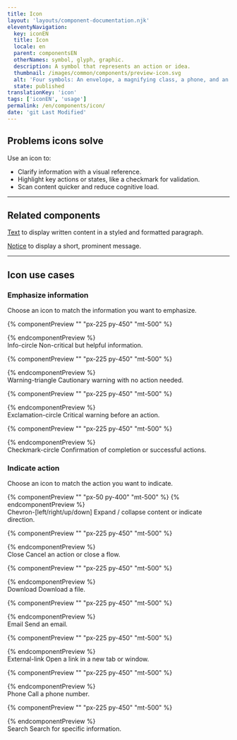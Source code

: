 ```yaml
---
title: Icon
layout: 'layouts/component-documentation.njk'
eleventyNavigation:
  key: iconEN
  title: Icon
  locale: en
  parent: componentsEN
  otherNames: symbol, glyph, graphic.
  description: A symbol that represents an action or idea.
  thumbnail: /images/common/components/preview-icon.svg
  alt: 'Four symbols: An envelope, a magnifying class, a phone, and an arrow pointing down towards a horizontal line.'
  state: published
translationKey: 'icon'
tags: ['iconEN', 'usage']
permalink: /en/components/icon/
date: 'git Last Modified'
---
```


## Problems icons solve

Use an icon to:

- Clarify information with a visual reference.
- Highlight key actions or states, like a checkmark for validation.
- Scan content quicker and reduce cognitive load.

<hr/>

## Related components

<a href="{{ links.text }}">Text</a> to display written content in a styled and formatted paragraph.

<a href="{{ links.notice }}">Notice</a> to display a short, prominent message.

<hr class="mt-600"/>

## Icon use cases

### Emphasize information

Choose an icon to match the information you want to emphasize.

<div class="remove-empty-p">
<gcds-grid columns="1fr" columns-tablet="1fr 3fr" align-items="start">
  {% componentPreview "" "px-225 py-450" "mt-500" %}
    <p class="text-center">
      <gcds-icon size="h2" name="info-circle" label="A filled-in circle with the letter “i” in the centre."></gcds-icon>
    </p>
  {% endcomponentPreview %}
  <div>
    <gcds-heading tag="h3">Info-circle</gcds-heading>
    <gcds-text>Non-critical but helpful information.</gcds-text>
  </div>

{% componentPreview "" "px-225 py-450" "mt-500" %}

<p class="text-center">
<gcds-icon size="h2" name="warning-triangle" label="A filled-in triangle with the letter “i” in the centre."></gcds-icon>
</p>
{% endcomponentPreview %}

  <div>
    <gcds-heading tag="h3">Warning-triangle</gcds-heading>
    <gcds-text>Cautionary warning with no action needed.</gcds-text>
  </div>

{% componentPreview "" "px-225 py-450" "mt-500" %}

<p class="text-center">
<gcds-icon size="h2" name="exclamation-circle" label="A filled-in circle with an exclamation mark in the centre."></gcds-icon>
</p>
{% endcomponentPreview %}

  <div>
    <gcds-heading tag="h3">Exclamation-circle</gcds-heading>
    <gcds-text>Critical warning before an action.</gcds-text>
  </div>

{% componentPreview "" "px-225 py-450" "mt-500" %}

<p class="text-center">
<gcds-icon size="h2" name="checkmark-circle" label="A filled-in circle with a checkmark in the centre."></gcds-icon>
</p>
{% endcomponentPreview %}

  <div>
    <gcds-heading tag="h3">Checkmark-circle</gcds-heading>
    <gcds-text>Confirmation of completion or successful actions.</gcds-text>
  </div>
</gcds-grid>
</div>

### Indicate action

Choose an icon to match the action you want to indicate.

<div class="remove-empty-p">
<gcds-grid columns="1fr" columns-tablet="1fr 3fr" align-items="start">
  {% componentPreview "" "px-50 py-400" "mt-500" %}
  <gcds-grid columns="repeat(4, 3.25rem)" columns-tablet="repeat(2, 3.25rem)" columns-desktop="repeat(2, 3.25rem)" gap="150" justify-content="center">
    <gcds-icon size="h2" name="chevron-left" label="An arrow pointing left."></gcds-icon>
    <gcds-icon size="h2" name="chevron-right" label="An arrow pointing right."></gcds-icon>
    <gcds-icon size="h2" name="chevron-up" label="An arrow pointing up."></gcds-icon>
    <gcds-icon size="h2" name="chevron-down" label="An arrow pointing down."></gcds-icon>
  </gcds-grid>
  {% endcomponentPreview %}
  <div>
    <gcds-heading tag="h3">Chevron-[left/right/up/down]</gcds-heading>
    <gcds-text>Expand / collapse content or indicate direction.</gcds-text>
  </div>

{% componentPreview "" "px-225 py-450" "mt-500" %}

<p class="text-center">
<gcds-icon size="h2" name="close" label="An “x”."></gcds-icon>
</p>
{% endcomponentPreview %}

  <div>
    <gcds-heading tag="h3">Close</gcds-heading>
    <gcds-text>Cancel an action or close a flow.</gcds-text>
  </div>

{% componentPreview "" "px-225 py-450" "mt-500" %}

<p class="text-center">
<gcds-icon size="h2" name="download" label="An arrow pointing down towards a horizontal line."></gcds-icon>
</p>
{% endcomponentPreview %}

  <div>
    <gcds-heading tag="h3">Download</gcds-heading>
    <gcds-text>Download a file.</gcds-text>
  </div>

{% componentPreview "" "px-225 py-450" "mt-500" %}

<p class="text-center">
<gcds-icon size="h2" name="email" label="An envelope."></gcds-icon>
</p>
{% endcomponentPreview %}

  <div>
    <gcds-heading tag="h3">Email</gcds-heading>
    <gcds-text>Send an email.</gcds-text>
  </div>

{% componentPreview "" "px-225 py-450" "mt-500" %}

<p class="text-center">
<gcds-icon size="h2" name="external" label="An arrow pointing outside of the top right corner of a square."></gcds-icon>
</p>
{% endcomponentPreview %}

  <div>
    <gcds-heading tag="h3">External-link</gcds-heading>
    <gcds-text>Open a link in a new tab or window.</gcds-text>
  </div>

{% componentPreview "" "px-225 py-450" "mt-500" %}

<p class="text-center">
<gcds-icon size="h2" name="phone" label="A telephone."></gcds-icon>
</p>
{% endcomponentPreview %}

  <div>
    <gcds-heading tag="h3">Phone</gcds-heading>
    <gcds-text>Call a phone number.</gcds-text>
  </div>

{% componentPreview "" "px-225 py-450" "mt-500" %}

<p class="text-center">
<gcds-icon size="h2" name="search" label="A magnifying glass."></gcds-icon>
</p>
{% endcomponentPreview %}

  <div>
    <gcds-heading tag="h3">Search</gcds-heading>
    <gcds-text>Search for specific information.</gcds-text>
  </div>
</gcds-grid>
</div>
